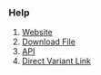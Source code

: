 ### Help

1. [Website](website.md)
2. [Download File](download.md)
3. [API](api.md)
4. [Direct Variant Link](directlink.md)
